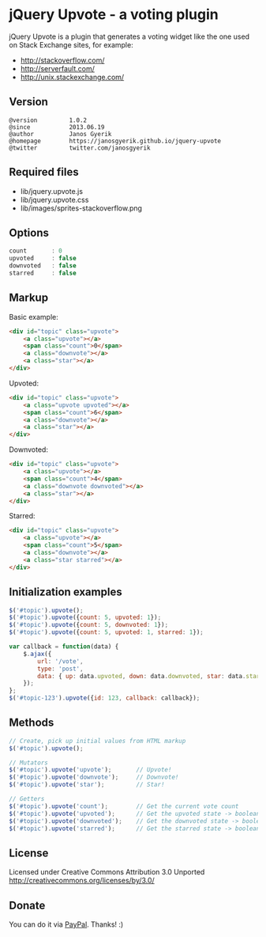 jQuery Upvote - a voting plugin
===============================
jQuery Upvote is a plugin that generates a voting widget like
the one used on Stack Exchange sites, for example:

+ http://stackoverflow.com/
+ http://serverfault.com/
+ http://unix.stackexchange.com/


Version
-------
```
@version         1.0.2
@since           2013.06.19
@author          Janos Gyerik
@homepage        https://janosgyerik.github.io/jquery-upvote
@twitter         twitter.com/janosgyerik
```


Required files
--------------
+ lib/jquery.upvote.js
+ lib/jquery.upvote.css
+ lib/images/sprites-stackoverflow.png


Options
-------
```js
count       : 0
upvoted     : false
downvoted   : false
starred     : false
```


Markup
------
Basic example:
```html
<div id="topic" class="upvote">
    <a class="upvote"></a>
    <span class="count">0</span>
    <a class="downvote"></a>
    <a class="star"></a>
</div>
```

Upvoted:
```html
<div id="topic" class="upvote">
    <a class="upvote upvoted"></a>
    <span class="count">6</span>
    <a class="downvote"></a>
    <a class="star"></a>
</div>
```

Downvoted:
```html
<div id="topic" class="upvote">
    <a class="upvote"></a>
    <span class="count">4</span>
    <a class="downvote downvoted"></a>
    <a class="star"></a>
</div>
```

Starred:
```html
<div id="topic" class="upvote">
    <a class="upvote"></a>
    <span class="count">5</span>
    <a class="downvote"></a>
    <a class="star starred"></a>
</div>
```


Initialization examples
-----------------------
```js
$('#topic').upvote();
$('#topic').upvote({count: 5, upvoted: 1});
$('#topic').upvote({count: 5, downvoted: 1});
$('#topic').upvote({count: 5, upvoted: 1, starred: 1});

var callback = function(data) {
    $.ajax({
        url: '/vote',
        type: 'post',
        data: { up: data.upvoted, down: data.downvoted, star: data.starred }
    });
};
$('#topic-123').upvote({id: 123, callback: callback});
```


Methods
-------
```js
// Create, pick up initial values from HTML markup
$('#topic').upvote();

// Mutators
$('#topic').upvote('upvote');       // Upvote!
$('#topic').upvote('downvote');     // Downvote!
$('#topic').upvote('star');         // Star!

// Getters
$('#topic').upvote('count');        // Get the current vote count
$('#topic').upvote('upvoted');      // Get the upvoted state -> boolean
$('#topic').upvote('downvoted');    // Get the downvoted state -> boolean
$('#topic').upvote('starred');      // Get the starred state -> boolean
```


License
-------
Licensed under Creative Commons Attribution 3.0 Unported
http://creativecommons.org/licenses/by/3.0/


Donate
------
You can do it via [PayPal](https://www.paypal.com/cgi-bin/webscr?cmd=_s-xclick&hosted_button_id=SQTLZB5QCLR82). Thanks! :)
